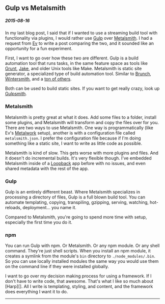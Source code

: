 ## Gulp vs Metalsmith

##### 2015-08-16

In my last blog post, I said that if I wanted to use a streaming build tool with 
functionality via plugins, I would rather use [Gulp][] over [Metalsmith][]. I
had a request from [Ev][] to write a post comparing the two, and it sounded like
an opportunity for a fun experiment.

[Gulp]: http://gulpjs.com/
[Metalsmith]: http://www.metalsmith.io/
[Ev]: http://evbogue.com/

First, I want to go over how these two are different. Gulp is a build automation
tool that runs tasks, in the same feature space as tools like [Grunt][],
[Jake][], and older Unix tools like Make. Metalsmith is static site generator, a
specialized type of build automation tool. Similar to [Brunch][], [Wintersmith][], 
and a [ton of others](https://staticsitegenerators.net/). 

[Grunt]: http://gruntjs.com/
[Jake]: http://jakejs.com/
[Brunch]: http://brunch.io/
[Wintersmith]: http://wintersmith.io/

Both can be used to build static sites. If you want to get really crazy, look up 
[Gulpsmith][].

[Gulpsmith]: https://www.npmjs.com/package/gulpsmith


### Metalsmith

Metalsmith is pretty great at what it does. Add some files to a folder, install some 
plugins, and Metalsmith will transform and copy the files over for you. There are 
two ways to use Metalsmith. One way is programmatically (like Ev's [Metalwork][] 
setup), another is with a configuration file called `metalsmith.json`. I prefer the 
configuration file because if I'm doing something like a static site, I want to 
write as little code as possible.

[Metalwork]: http://evbogue.com/metalwork/

Metalsmith is kind of slow. This gets worse with more plugins and files. And it
doesn't do incremental builds. It's very flexible though. I've embedded
Metalsmith inside of a [Loopback][] app before with no issues, and even shared
metadata with the rest of the app.

[Loopback]: http://loopback.io/


### Gulp

Gulp is an entirely different beast. Where Metalsmith specializes in processing
a directory of files, Gulp is a full blown build tool. You can automate
templating, copying, transpiling, gzipping, serving, watching, hot-reloads, deployment...
you name it. 

Compared to Metalsmith, you're going to spend more time with setup,
especially the first time you do it. 

### npm

You can run Gulp with npm. Or Metalsmith. Or any npm module. Or any shell
command. They're just shell scripts. When you install an npm module, it
creates a symlink from the module's `bin` directory to `./node_modules/.bin`. So 
you can use locally installed modules the same way you would use them on the
command line if they were installed globally.


I want to go over my decision making process for using a framework. If I
don't have to write code, that awesome. That's what I like so much about
[Harp][]. All I write is templating, styling, and content, and the framework does
everything I want it to do. 

---

